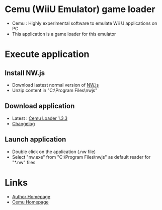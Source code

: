 # Cemu (WiiU Emulator) game loader #
* Cemu : Highly experimental software to emulate Wii U applications on PC
* This application is a game loader for this emulator

# Execute application #

## Install NW.js ##
* Download lastest normal version of [NW.js](https://nwjs.io/)
* Unzip content in "C:\Program Files\nwjs"

## Download application ##
* Latest : [Cemu Loader 1.3.3](https://github.com/uparlange/cemu-loader/raw/master/release/cemu-loader-1.3.3.nw)
* [Changelog](https://github.com/uparlange/cemu-loader/blob/master/CHANGELOG.md)

## Launch application ##
* Double click on the application (.nw file)
* Select "nw.exe" from "C:\Program Files\nwjs" as default reader for "*.nw" files

# Links #
* [Author Homepage](https://www.lapli.fr)
* [Cemu Homepage](http://cemu.info/)
